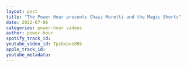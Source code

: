 ```yaml
---
layout: post
title: "The Power Hour presents Chazz Moretti and the Magic Shorts"
date: 2022-07-06
categories: power-hour videos
author: power-hour
spotify_track_id: 
youtube_video_id: TpzGvpve8Rk
apple_track_id: 
youtube_metadata: 
---
```

